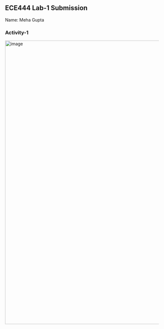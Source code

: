 ## ECE444 Lab-1 Submission

Name: Meha Gupta

### Activity-1

<img width="927" alt="image" src="https://user-images.githubusercontent.com/62436455/190684099-8a72f930-5daf-417e-81ce-1b77b9bd6f39.png">
